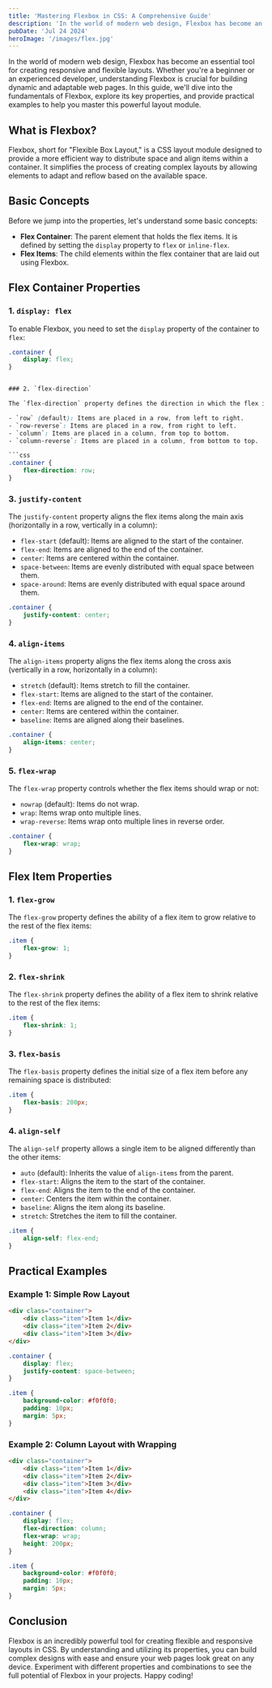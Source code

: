 ```yaml
---
title: 'Mastering Flexbox in CSS: A Comprehensive Guide'
description: 'In the world of modern web design, Flexbox has become an essential tool for creating responsive and flexible layouts. Whether you are a beginner or an experienced developer, understanding Flexbox is crucial for building dynamic and adaptable web pages. In this guide, we will dive into the fundamentals of Flexbox, explore its key properties, and provide practical examples to help you master this powerful layout module.'
pubDate: 'Jul 24 2024'
heroImage: '/images/flex.jpg'
---
```


In the world of modern web design, Flexbox has become an essential tool for creating responsive and flexible layouts. Whether you're a beginner or an experienced developer, understanding Flexbox is crucial for building dynamic and adaptable web pages. In this guide, we'll dive into the fundamentals of Flexbox, explore its key properties, and provide practical examples to help you master this powerful layout module.
## What is Flexbox?

Flexbox, short for "Flexible Box Layout," is a CSS layout module designed to provide a more efficient way to distribute space and align items within a container. It simplifies the process of creating complex layouts by allowing elements to adapt and reflow based on the available space.

## Basic Concepts

Before we jump into the properties, let's understand some basic concepts:

- **Flex Container**: The parent element that holds the flex items. It is defined by setting the `display` property to `flex` or `inline-flex`.
- **Flex Items**: The child elements within the flex container that are laid out using Flexbox.

## Flex Container Properties

### 1. `display: flex`

To enable Flexbox, you need to set the `display` property of the container to `flex`:

```css
.container {
    display: flex;
}


### 2. `flex-direction`

The `flex-direction` property defines the direction in which the flex items are placed within the container:

- `row` (default): Items are placed in a row, from left to right.
- `row-reverse`: Items are placed in a row, from right to left.
- `column`: Items are placed in a column, from top to bottom.
- `column-reverse`: Items are placed in a column, from bottom to top.

```css
.container {
    flex-direction: row;
}
```

### 3. `justify-content`

The `justify-content` property aligns the flex items along the main axis (horizontally in a row, vertically in a column):

- `flex-start` (default): Items are aligned to the start of the container.
- `flex-end`: Items are aligned to the end of the container.
- `center`: Items are centered within the container.
- `space-between`: Items are evenly distributed with equal space between them.
- `space-around`: Items are evenly distributed with equal space around them.

```css
.container {
    justify-content: center;
}
```

### 4. `align-items`

The `align-items` property aligns the flex items along the cross axis (vertically in a row, horizontally in a column):

- `stretch` (default): Items stretch to fill the container.
- `flex-start`: Items are aligned to the start of the container.
- `flex-end`: Items are aligned to the end of the container.
- `center`: Items are centered within the container.
- `baseline`: Items are aligned along their baselines.

```css
.container {
    align-items: center;
}
```

### 5. `flex-wrap`

The `flex-wrap` property controls whether the flex items should wrap or not:

- `nowrap` (default): Items do not wrap.
- `wrap`: Items wrap onto multiple lines.
- `wrap-reverse`: Items wrap onto multiple lines in reverse order.

```css
.container {
    flex-wrap: wrap;
}
```

## Flex Item Properties

### 1. `flex-grow`

The `flex-grow` property defines the ability of a flex item to grow relative to the rest of the flex items:

```css
.item {
    flex-grow: 1;
}
```

### 2. `flex-shrink`

The `flex-shrink` property defines the ability of a flex item to shrink relative to the rest of the flex items:

```css
.item {
    flex-shrink: 1;
}
```

### 3. `flex-basis`

The `flex-basis` property defines the initial size of a flex item before any remaining space is distributed:

```css
.item {
    flex-basis: 200px;
}
```

### 4. `align-self`

The `align-self` property allows a single item to be aligned differently than the other items:

- `auto` (default): Inherits the value of `align-items` from the parent.
- `flex-start`: Aligns the item to the start of the container.
- `flex-end`: Aligns the item to the end of the container.
- `center`: Centers the item within the container.
- `baseline`: Aligns the item along its baseline.
- `stretch`: Stretches the item to fill the container.

```css
.item {
    align-self: flex-end;
}
```

## Practical Examples

### Example 1: Simple Row Layout

```html
<div class="container">
    <div class="item">Item 1</div>
    <div class="item">Item 2</div>
    <div class="item">Item 3</div>
</div>
```

```css
.container {
    display: flex;
    justify-content: space-between;
}

.item {
    background-color: #f0f0f0;
    padding: 10px;
    margin: 5px;
}
```

### Example 2: Column Layout with Wrapping

```html
<div class="container">
    <div class="item">Item 1</div>
    <div class="item">Item 2</div>
    <div class="item">Item 3</div>
    <div class="item">Item 4</div>
</div>
```

```css
.container {
    display: flex;
    flex-direction: column;
    flex-wrap: wrap;
    height: 200px;
}

.item {
    background-color: #f0f0f0;
    padding: 10px;
    margin: 5px;
}
```

## Conclusion

Flexbox is an incredibly powerful tool for creating flexible and responsive layouts in CSS. By understanding and utilizing its properties, you can build complex designs with ease and ensure your web pages look great on any device. Experiment with different properties and combinations to see the full potential of Flexbox in your projects. Happy coding!